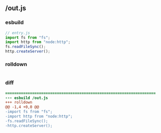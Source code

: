 ## /out.js
### esbuild
```js
// entry.js
import fs from "fs";
import http from "node:http";
fs.readFileSync();
http.createServer();
```
### rolldown
```js

```
### diff
```diff
===================================================================
--- esbuild	/out.js
+++ rolldown	
@@ -1,4 +0,0 @@
-import fs from "fs";
-import http from "node:http";
-fs.readFileSync();
-http.createServer();

```
